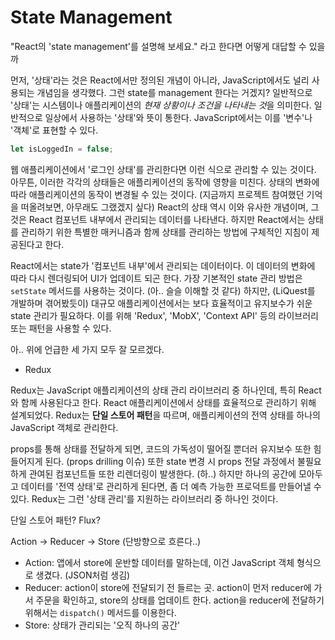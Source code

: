 # State Management

"React의 'state management'를 설명해 보세요." 라고 한다면 어떻게 대답할 수 있을까

먼저, '상태'라는 것은 React에서만 정의된 개념이 아니라, JavaScript에서도 널리 사용되는 개념임을 생각했다. 그런 state를 management 한다는 거겠지? 일반적으로 '상태'는 시스템이나 애플리케이션의 *현재 상황이나 조건을 나타내는 것*을 의미한다. 일반적으로 일상에서 사용하는 '상태'와 뜻이 통한다. JavaScript에서는 이를 '변수'나 '객체'로 표현할 수 있다.

```javascript
let isLoggedIn = false;
```

웹 애플리케이션에서 '로그인 상태'를 관리한다면 이런 식으로 관리할 수 있는 것이다. 아무튼, 이러한 각각의 상태들은 애플리케이션의 동작에 영향을 미친다. 상태의 변화에 따라 애플리케이션의 동작이 변경될 수 있는 것이다. (지금까지 프로젝트 참여했던 기억을 떠올려보면, 아무래도 그랬겠지 싶다) React의 상태 역시 이와 유사한 개념이며, 그것은 React 컴포넌트 내부에서 관리되는 데이터를 나타낸다. 하지만 React에서는 상태를 관리하기 위한 특별한 매커니즘과 함께 상태를 관리하는 방법에 구체적인 지침이 제공된다고 한다.

React에서는 state가 '컴포넌트 내부'에서 관리되는 데이터이다. 이 데이터의 변화에 따라 다시 렌더링되어 UI가 업데이트 되곤 한다. 가장 기본적인 state 관리 방법은 `setState` 메서드를 사용하는 것이다. (아.. 슬슬 이해할 것 같다) 하지만, (LiQuest를 개발하며 겪어봤듯이) 대규모 애플리케이션에서는 보다 효율적이고 유지보수가 쉬운 state 관리가 필요하다. 이를 위해 'Redux', 'MobX', 'Context API' 등의 라이브러리 또는 패턴을 사용할 수 있다.

아.. 위에 언급한 세 가지 모두 잘 모르겠다.

- Redux

Redux는 JavaScript 애플리케이션의 상태 관리 라이브러리 중 하나인데, 특히 React와 함께 사용된다고 한다. React 애플리케이션에서 상태를 효율적으로 관리하기 위해 설계되었다. Redux는 **단일 스토어 패턴**을 따르며, 애플리케이션의 전역 상태를 하나의 JavaScript 객체로 관리한다.

props를 통해 상태를 전달하게 되면, 코드의 가독성이 떨어질 뿐더러 유지보수 또한 힘들어지게 된다. (props drilling 이슈) 또한 state 변경 시 props 전달 과정에서 불필요하게 관여된 컴포넌트들 또한 리렌더링이 발생한다. (하..) 하지만 하나의 공간에 모아두고 데이터를 '전역 상태'로 관리하게 된다면, 좀 더 예측 가능한 프로덕트를 만들어낼 수 있다. Redux는 그런 '상태 관리'를 지원하는 라이브러리 중 하나인 것이다.

단일 스토어 패턴? Flux?

Action -> Reducer -> Store (단방향으로 흐른다..)

- Action: 앱에서 store에 운반할 데이터를 말하는데, 이건 JavaScript 객체 형식으로 생겼다. (JSON처럼 생김)
- Reducer: action이 store에 전달되기 전 들르는 곳. action이 먼저 reducer에 가서 주문을 확인하고, store의 상태를 업데이트 한다. action을 reducer에 전달하기 위해서는 `dispatch()` 메서드를 이용한다.
- Store: 상태가 관리되는 '오직 하나의 공간'
